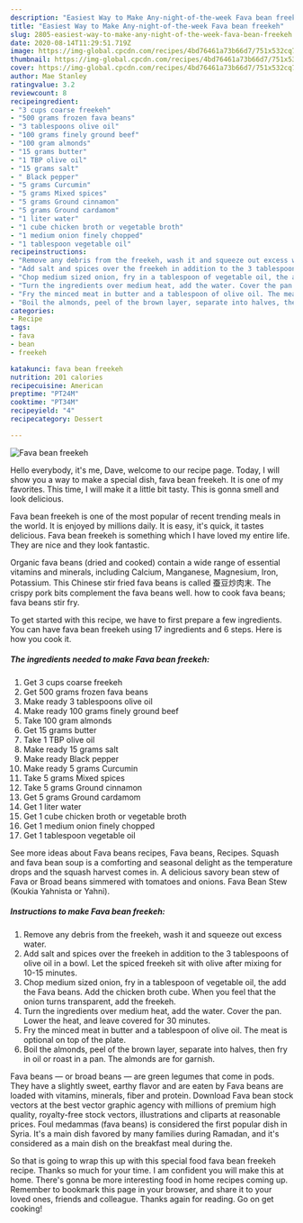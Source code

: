 ```yaml
---
description: "Easiest Way to Make Any-night-of-the-week Fava bean freekeh"
title: "Easiest Way to Make Any-night-of-the-week Fava bean freekeh"
slug: 2805-easiest-way-to-make-any-night-of-the-week-fava-bean-freekeh
date: 2020-08-14T11:29:51.719Z
image: https://img-global.cpcdn.com/recipes/4bd76461a73b66d7/751x532cq70/fava-bean-freekeh-recipe-main-photo.jpg
thumbnail: https://img-global.cpcdn.com/recipes/4bd76461a73b66d7/751x532cq70/fava-bean-freekeh-recipe-main-photo.jpg
cover: https://img-global.cpcdn.com/recipes/4bd76461a73b66d7/751x532cq70/fava-bean-freekeh-recipe-main-photo.jpg
author: Mae Stanley
ratingvalue: 3.2
reviewcount: 8
recipeingredient:
- "3 cups coarse freekeh"
- "500 grams frozen fava beans"
- "3 tablespoons olive oil"
- "100 grams finely ground beef"
- "100 gram almonds"
- "15 grams butter"
- "1 TBP olive oil"
- "15 grams salt"
- " Black pepper"
- "5 grams Curcumin"
- "5 grams Mixed spices"
- "5 grams Ground cinnamon"
- "5 grams Ground cardamom"
- "1 liter water"
- "1 cube chicken broth or vegetable broth"
- "1 medium onion finely chopped"
- "1 tablespoon vegetable oil"
recipeinstructions:
- "Remove any debris from the freekeh, wash it and squeeze out excess water."
- "Add salt and spices over the freekeh in addition to the 3 tablespoons of olive oil in a bowl. Let the spiced freekeh sit with olive after mixing for 10-15 minutes."
- "Chop medium sized onion, fry in a tablespoon of vegetable oil, the add the Fava beans. Add the chicken broth cube. When you feel that the onion turns transparent, add the freekeh."
- "Turn the ingredients over medium heat, add the water. Cover the pan. Lower the heat, and leave covered for 30 minutes."
- "Fry the minced meat in butter and a tablespoon of olive oil. The meat is optional on top of the plate."
- "Boil the almonds, peel of the brown layer, separate into halves, then fry in oil or roast in a pan. The almonds are for garnish."
categories:
- Recipe
tags:
- fava
- bean
- freekeh

katakunci: fava bean freekeh 
nutrition: 201 calories
recipecuisine: American
preptime: "PT24M"
cooktime: "PT34M"
recipeyield: "4"
recipecategory: Dessert

---
```



![Fava bean freekeh](https://img-global.cpcdn.com/recipes/4bd76461a73b66d7/751x532cq70/fava-bean-freekeh-recipe-main-photo.jpg)

Hello everybody, it's me, Dave, welcome to our recipe page. Today, I will show you a way to make a special dish, fava bean freekeh. It is one of my favorites. This time, I will make it a little bit tasty. This is gonna smell and look delicious.

Fava bean freekeh is one of the most popular of recent trending meals in the world. It is enjoyed by millions daily. It is easy, it's quick, it tastes delicious. Fava bean freekeh is something which I have loved my entire life. They are nice and they look fantastic.

Organic fava beans (dried and cooked) contain a wide range of essential vitamins and minerals, including Calcium, Manganese, Magnesium, Iron, Potassium. This Chinese stir fried fava beans is called 蚕豆炒肉末. The crispy pork bits complement the fava beans well. how to cook fava beans; fava beans stir fry.


To get started with this recipe, we have to first prepare a few ingredients. You can have fava bean freekeh using 17 ingredients and 6 steps. Here is how you cook it.

<!--inarticleads1-->

##### The ingredients needed to make Fava bean freekeh:

1. Get 3 cups coarse freekeh
1. Get 500 grams frozen fava beans
1. Make ready 3 tablespoons olive oil
1. Make ready 100 grams finely ground beef
1. Take 100 gram almonds
1. Get 15 grams butter
1. Take 1 TBP olive oil
1. Make ready 15 grams salt
1. Make ready  Black pepper
1. Make ready 5 grams Curcumin
1. Take 5 grams Mixed spices
1. Take 5 grams Ground cinnamon
1. Get 5 grams Ground cardamom
1. Get 1 liter water
1. Get 1 cube chicken broth or vegetable broth
1. Get 1 medium onion finely chopped
1. Get 1 tablespoon vegetable oil


See more ideas about Fava beans recipes, Fava beans, Recipes. Squash and fava bean soup is a comforting and seasonal delight as the temperature drops and the squash harvest comes in. A delicious savory bean stew of Fava or Broad beans simmered with tomatoes and onions. Fava Bean Stew (Koukia Yahnista or Yahni). 

<!--inarticleads2-->

##### Instructions to make Fava bean freekeh:

1. Remove any debris from the freekeh, wash it and squeeze out excess water.
1. Add salt and spices over the freekeh in addition to the 3 tablespoons of olive oil in a bowl. Let the spiced freekeh sit with olive after mixing for 10-15 minutes.
1. Chop medium sized onion, fry in a tablespoon of vegetable oil, the add the Fava beans. Add the chicken broth cube. When you feel that the onion turns transparent, add the freekeh.
1. Turn the ingredients over medium heat, add the water. Cover the pan. Lower the heat, and leave covered for 30 minutes.
1. Fry the minced meat in butter and a tablespoon of olive oil. The meat is optional on top of the plate.
1. Boil the almonds, peel of the brown layer, separate into halves, then fry in oil or roast in a pan. The almonds are for garnish.


Fava beans — or broad beans — are green legumes that come in pods. They have a slightly sweet, earthy flavor and are eaten by Fava beans are loaded with vitamins, minerals, fiber and protein. Download Fava bean stock vectors at the best vector graphic agency with millions of premium high quality, royalty-free stock vectors, illustrations and cliparts at reasonable prices. Foul medammas (fava beans) is considered the first popular dish in Syria. It&#39;s a main dish favored by many families during Ramadan, and it&#39;s considered as a main dish on the breakfast meal during the. 

So that is going to wrap this up with this special food fava bean freekeh recipe. Thanks so much for your time. I am confident you will make this at home. There's gonna be more interesting food in home recipes coming up. Remember to bookmark this page in your browser, and share it to your loved ones, friends and colleague. Thanks again for reading. Go on get cooking!
